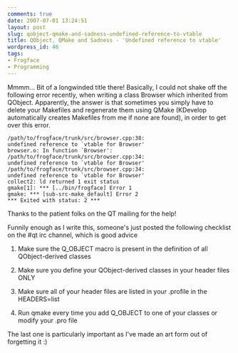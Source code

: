 ```yaml
---
comments: true
date: 2007-07-01 13:24:51
layout: post
slug: qobject-qmake-and-sadness-undefined-reference-to-vtable
title: QObject, QMake and Sadness - 'Undefined reference to vtable'
wordpress_id: 46
tags:
- Frogface
- Programming
---
```


Mmmm... Bit of a longwinded title there! Basically, I could not shake off the following error recently, when writing a class Browser which inherited from QObject. Apparently, the answer is that sometimes you simply have to delete your Makefiles and regenerate them using QMake (KDevelop automatically creates Makefiles from me if none are found), in order to get over this error.


    /path/to/frogface/trunk/src/browser.cpp:38:
    undefined reference to `vtable for Browser'
    browser.o: In function `Browser':
    /path/to/frogface/trunk/src/browser.cpp:34:
    undefined reference to `vtable for Browser'
    /path/to/frogface/trunk/src/browser.cpp:34:
    undefined reference to `vtable for Browser'
    collect2: ld returned 1 exit status
    gmake[1]: *** [../bin/frogface] Error 1
    gmake: *** [sub-src-make_default] Error 2
    *** Exited with status: 2 ***

Thanks to the patient folks on the QT mailing for the help!

Funnily enough as I write this, someone's just posted the following checklist on the #qt irc channel, which is good advice
	
1. Make sure the Q_OBJECT macro is present in the definition of all QObject-derived classes

	
1. Make sure you define your QObject-derived classes in your header files ONLY

	
1. Make sure all of your header files are listed in your .profile in the HEADERS=list

	
1. Run qmake every time you add Q_OBJECT to one of your classes or modify your .pro file

The last one is particularly important as I've made an art form out of forgetting it :)
